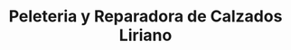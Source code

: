 ---
title: "Peleteria y Reparadora de Calzados Liriano"
url: /santo-domingo-este/peleteria-y-reparadora-de-calzados-liriano/
shop: Schuhe
---